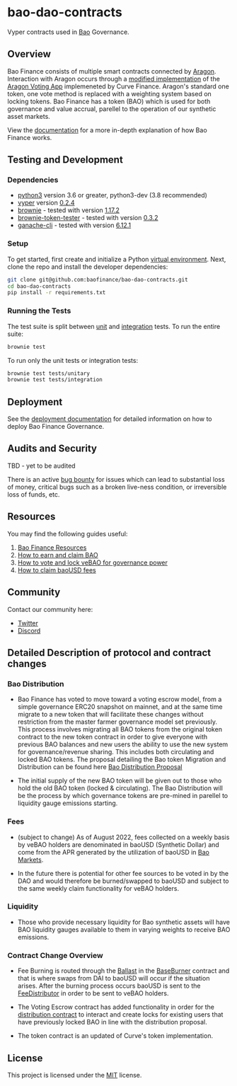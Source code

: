 # bao-dao-contracts

Vyper contracts used in [Bao](https://bao.finance/) Governance.

## Overview

Bao Finance consists of multiple smart contracts connected by [Aragon](https://github.com/aragon/aragonOS). Interaction with Aragon occurs through a [modified implementation](https://github.com/curvefi/curve-aragon-voting) of the [Aragon Voting App](https://github.com/aragon/aragon-apps/tree/master/apps/voting) implemeneted by Curve Finance. Aragon's standard one token, one vote method is replaced with a weighting system based on locking tokens. Bao Finance has a token (BAO) which is used for both governance and value accrual, parellel to the operation of our synthetic asset markets.

View the [documentation](https://docs.bao.finance/) for a more in-depth explanation of how Bao Finance works.

## Testing and Development

### Dependencies

- [python3](https://www.python.org/downloads/release/python-368/) version 3.6 or greater, python3-dev (3.8 recommended)
- [vyper](https://github.com/vyperlang/vyper) version [0.2.4](https://github.com/vyperlang/vyper/releases/tag/v0.2.4)
- [brownie](https://github.com/iamdefinitelyahuman/brownie) - tested with version [1.17.2](https://github.com/eth-brownie/brownie/releases/tag/v1.17.2)
- [brownie-token-tester](https://github.com/iamdefinitelyahuman/brownie-token-tester) - tested with version [0.3.2](https://github.com/iamdefinitelyahuman/brownie-token-tester/releases/tag/v0.3.2)
- [ganache-cli](https://github.com/trufflesuite/ganache-cli) - tested with version [6.12.1](https://github.com/trufflesuite/ganache-cli/releases/tag/v6.12.1)

### Setup

To get started, first create and initialize a Python [virtual environment](https://docs.python.org/3/library/venv.html). Next, clone the repo and install the developer dependencies:

```bash
git clone git@github.com:baofinance/bao-dao-contracts.git
cd bao-dao-contracts
pip install -r requirements.txt
```

### Running the Tests

The test suite is split between [unit](tests/unitary) and [integration](tests/integration) tests. To run the entire suite:

```bash
brownie test
```

To run only the unit tests or integration tests:

```bash
brownie test tests/unitary
brownie test tests/integration
```

## Deployment

See the [deployment documentation](scripts/deployment/README.md) for detailed information on how to deploy Bao Finance Governance.

## Audits and Security

TBD - yet to be audited

There is an active [bug bounty](https://immunefi.com/bounty/baofinance/) for issues which can lead to substantial loss of money, critical bugs such as a broken live-ness condition, or irreversible loss of funds, etc.

## Resources

You may find the following guides useful:

1. [Bao Finance Resources](https://docs.bao.finance/)
2. [How to earn and claim BAO](https://docs.bao.finance/)
3. [How to vote and lock veBAO for governance power](https://docs.bao.finance/)
4. [How to claim baoUSD fees](https://docs.bao.finance/)

## Community

Contact our community here:

- [Twitter](https://twitter.com/BaoCommunity)
- [Discord](https://discord.gg/YyugY4XXtE)

## Detailed Description of protocol and contract changes

### Bao Distribution

- Bao Finance has voted to move toward a voting escrow model, from a simple governance ERC20 snapshot on mainnet, and at the same time migrate to a new token that will facilitate these changes without restriction from the master farmer governance model set previously. This process involves migrating all BAO tokens from the original token contract to the new token contract in order to give everyone with previous BAO balances and new users the ability to use the new system for governance/revenue sharing. This includes both circulating and locked BAO tokens. The proposal detailing the Bao token Migration and Distribution can be found here [Bao Distribution Proposal](https://gov.bao.finance/t/bip-14-token-migration-distribution/1140)

- The initial supply of the new BAO token will be given out to those who hold the old BAO token (locked & circulating). The Bao Distribution will be the process by which governance tokens are pre-mined in parellel to liquidity gauge emissions starting.

### Fees

- (subject to change) As of August 2022, fees collected on a weekly basis by veBAO holders are denominated in baoUSD (Synthetic Dollar) and come from the APR generated by the utilization of baoUSD in [Bao Markets](https://github.com/baofinance/bao-markets-contracts).

- In the future there is potential for other fee sources to be voted in by the DAO and would therefore be burned/swapped to baoUSD and subject to the same weekly claim functionality for veBAO holders.

### Liquidity

- Those who provide necessary liquidity for Bao synthetic assets will have BAO liquidity gauges available to them in varying weights to receive BAO emissions.

### Contract Change Overview

- Fee Burning is routed through the [Ballast](https://docs.bao.finance/franchises/bao-markets-hard-synths#ballast) in the [BaseBurner](contracts/burners/BaseBurner.vy) contract and that is where swaps from DAI to baoUSD will occur if the situation arises. After the burning process occurs baoUSD is sent to the [FeeDistributor](contracts/FeeDistributor.vy) in order to be sent to veBAO holders.

- The Voting Escrow contract has added functionality in order for the [distribution contract](https://github.com/baofinance/bao-token/blob/main/src/BaoDistribution.sol) to interact and create locks for existing users that have previously locked BAO in line with the distribution proposal.

- The token contract is an updated of Curve's token implementation.


## License

This project is licensed under the [MIT](LICENSE) license.